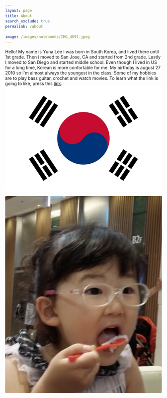 ```yaml
---
layout: page
title: About
search_exclude: true
permalink: /about

image: /images/notebooks/IMG_4597.jpeg
---
```


Hello! 
My name is Yuna Lee 
I was born in South Korea, and lived there until 1st grade. Then i moved to San Jose, CA and started from 2nd grade. Lastly I moved to San Diego and started middle school. Even though I lived in US for a long time, Korean is more confortable for me. My birthday is august 27 2010 so I'm almost always the youngest in the class. Some of my hobbies are to play bass guitar, crochet and watch movies. 
To learn what the link is going to like, press this [link](blog.md).
![alt text](images/notebooks/korean-flag.jpg)

![alt text](images/notebooks/IMG_4597.jpeg)